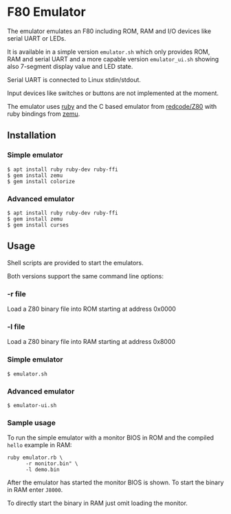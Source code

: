 # F80 Emulator

The emulator emulates an F80 including ROM, RAM and I/O devices like serial UART or LEDs.

It is available in a simple version `emulator.sh` which only provides ROM, RAM
and serial UART and a more capable version `emulator_ui.sh` showing also 7-segment display
value and LED state.

Serial UART is connected to Linux stdin/stdout.

Input devices like switches or buttons are not implemented at the moment.

The emulator uses [ruby](https://www.ruby-lang.org) and the C based emulator from [redcode/Z80](https://github.com/redcode/Z80) with ruby
bindings from [zemu](https://github.com/jayvalentine/zemu).

## Installation

### Simple emulator

```shell
$ apt install ruby ruby-dev ruby-ffi
$ gem install zemu
$ gem install colorize
```

### Advanced emulator

```shell
$ apt install ruby ruby-dev ruby-ffi
$ gem install zemu
$ gem install curses
```

## Usage

Shell scripts are provided to start the emulators.

Both versions support the same command line options:

### -r file

Load a Z80 binary file into ROM starting at address 0x0000

### -l file

Load a Z80 binary file into RAM starting at address 0x8000

### Simple emulator

```shell
$ emulator.sh
```

### Advanced emulator

```shell
$ emulator-ui.sh
```

### Sample usage

To run the simple emulator with a monitor BIOS in ROM and the compiled `hello` example in RAM:

```shell
ruby emulator.rb \
      -r monitor.bin" \
      -l demo.bin
```

After the emulator has started the monitor BIOS is shown. To start the binary in RAM enter `J8000`.

To directly start the binary in RAM just omit loading the monitor.
